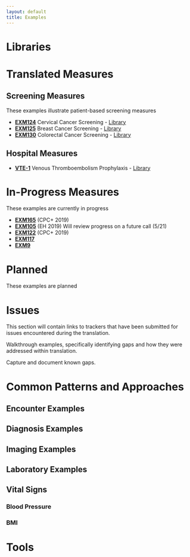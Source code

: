 ```yaml
---
layout: default
title: Examples
---
```


# Libraries

# Translated Measures

## Screening Measures

These examples illustrate patient-based screening measures

* [**EXM124**](Measure-measure-exm124-FHIR.html) Cervical Cancer Screening - [Library](Library-library-exm124-FHIR.html)
* [**EXM125**](Measure-measure-exm125-FHIR.html) Breast Cancer Screening - [Library](Library-library-exm125-FHIR.html)
* [**EXM130**](Measure-measure-exm130-FHIR.html) Colorectal Cancer Screening - [Library](Library-library-exm130-FHIR.html)

## Hospital Measures

* [**VTE-1**](Measure-measure-vte-1-FHIR.html) Venous Thromboembolism Prophylaxis - [Library](Library-library-vte-1-FHIR.html)

# In-Progress Measures

These examples are currently in progress

* [**EXM165**](BP) (CPC+ 2019)
* [**EXM105**](Stroke-6) (EH 2019) Will review progress on a future call (5/21)
* [**EXM122**](DM) (CPC+ 2019)
* [**EXM117**](CIS)
* [**EXM9**](PC-05)

# Planned

These examples are planned

# Issues

This section will contain links to trackers that have been submitted for issues encountered during the translation.

Walkthrough examples, specifically identifying gaps and how they were addressed within translation.

Capture and document known gaps.

# Common Patterns and Approaches

## Encounter Examples

## Diagnosis Examples

## Imaging Examples

## Laboratory Examples

## Vital Signs

### Blood Pressure

### BMI

# Tools


